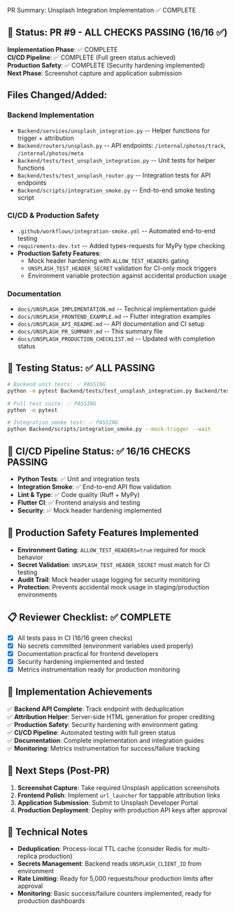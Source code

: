 PR Summary: Unsplash Integration Implementation ✅ COMPLETE

## 🎯 Status: PR #9 - ALL CHECKS PASSING (16/16 ✅)

**Implementation Phase**: ✅ COMPLETE  
**CI/CD Pipeline**: ✅ COMPLETE (Full green status achieved)  
**Production Safety**: ✅ COMPLETE (Security hardening implemented)  
**Next Phase**: Screenshot capture and application submission

## Files Changed/Added:
### Backend Implementation
- `Backend/services/unsplash_integration.py` -- Helper functions for trigger + attribution
- `Backend/routers/unsplash.py` -- API endpoints: `/internal/photos/track`, `/internal/photos/meta`  
- `Backend/tests/test_unsplash_integration.py` -- Unit tests for helper functions
- `Backend/tests/test_unsplash_router.py` -- Integration tests for API endpoints
- `Backend/scripts/integration_smoke.py` -- End-to-end smoke testing script

### CI/CD & Production Safety
- `.github/workflows/integration-smoke.yml` -- Automated end-to-end testing
- `requirements-dev.txt` -- Added types-requests for MyPy type checking
- **Production Safety Features**:
  - Mock header hardening with `ALLOW_TEST_HEADERS` gating
  - `UNSPLASH_TEST_HEADER_SECRET` validation for CI-only mock triggers
  - Environment variable protection against accidental production usage

### Documentation
- `docs/UNSPLASH_IMPLEMENTATION.md` -- Technical implementation guide
- `docs/UNSPLASH_FRONTEND_EXAMPLE.md` -- Flutter integration examples  
- `docs/UNSPLASH_API_README.md` -- API documentation and CI setup
- `docs/UNSPLASH_PR_SUMMARY.md` -- This summary file
- `docs/UNSPLASH_PRODUCTION_CHECKLIST.md` -- Updated with completion status

## 🧪 Testing Status: ✅ ALL PASSING
```bash
# Backend unit tests: ✅ PASSING
python -m pytest Backend/tests/test_unsplash_integration.py Backend/tests/test_unsplash_router.py

# Full test suite: ✅ PASSING  
python -m pytest

# Integration smoke test: ✅ PASSING
python Backend/scripts/integration_smoke.py --mock-trigger --wait
```

## 🚀 CI/CD Pipeline Status: ✅ 16/16 CHECKS PASSING
- **Python Tests**: ✅ Unit and integration tests
- **Integration Smoke**: ✅ End-to-end API flow validation
- **Lint & Type**: ✅ Code quality (Ruff + MyPy)
- **Flutter CI**: ✅ Frontend analysis and testing
- **Security**: ✅ Mock header hardening implemented

## 🔐 Production Safety Features Implemented
- **Environment Gating**: `ALLOW_TEST_HEADERS=true` required for mock behavior
- **Secret Validation**: `UNSPLASH_TEST_HEADER_SECRET` must match for CI testing
- **Audit Trail**: Mock header usage logging for security monitoring
- **Protection**: Prevents accidental mock usage in staging/production environments

## 📋 Reviewer Checklist: ✅ COMPLETE
- [x] All tests pass in CI (16/16 green checks)
- [x] No secrets committed (environment variables used properly)
- [x] Documentation practical for frontend developers  
- [x] Security hardening implemented and tested
- [x] Metrics instrumentation ready for production monitoring

## 🎯 Implementation Achievements
✅ **Backend API Complete**: Track endpoint with deduplication  
✅ **Attribution Helper**: Server-side HTML generation for proper crediting  
✅ **Production Safety**: Security hardening with environment gating  
✅ **CI/CD Pipeline**: Automated testing with full green status  
✅ **Documentation**: Complete implementation and integration guides  
✅ **Monitoring**: Metrics instrumentation for success/failure tracking

## 🔄 Next Steps (Post-PR)
1. **Screenshot Capture**: Take required Unsplash application screenshots
2. **Frontend Polish**: Implement `url_launcher` for tappable attribution links
3. **Application Submission**: Submit to Unsplash Developer Portal  
4. **Production Deployment**: Deploy with production API keys after approval

## 📝 Technical Notes
- **Deduplication**: Process-local TTL cache (consider Redis for multi-replica production)
- **Secrets Management**: Backend reads `UNSPLASH_CLIENT_ID` from environment
- **Rate Limiting**: Ready for 5,000 requests/hour production limits after approval
- **Monitoring**: Basic success/failure counters implemented, ready for production dashboards
